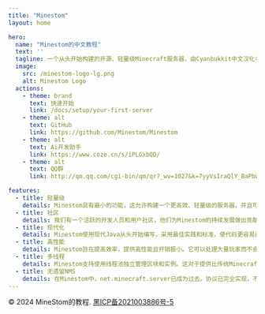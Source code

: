 ```yaml
---
title: "Minestom"
layout: home

hero:
  name: "Minestom的中文教程"
  text: ''
  tagline: 一个从头开始构建的开源、轻量级Minecraft服务器，由Cyanbukkit中文汉化与简化
  image:
    src: /minestom-logo-lg.png
    alt: Minestom Logo
  actions:
    - theme: brand
      text: 快速开始
      link: /docs/setup/your-first-server
    - theme: alt
      text: GitHub
      link: https://github.com/Minestom/Minestom 
    - theme: alt
      text: Ai开发助手
      link: https://www.coze.cn/s/iPLGxbQD/
    - theme: alt
      text: QQ群
      link: http://qm.qq.com/cgi-bin/qm/qr?_wv=1027&k=7yyVsIraQlY_BaPbw_IwAesluUM6yFg5&authKey=gCGOk5XQvyVD9IzadwWpuVYOIcD7zWeuByIPX2ck1Ntj5ki00jZ3%2FIBO%2Baz3M%2FgD&noverify=0&group_code=927904646

features:
  - title: 轻量级
    details: Minestom具有最小的功能，这允许构建一个更高效、轻量级的服务器，并且可以轻松扩展。
  - title: 社区
    details: 我们有一个活跃的开发人员和用户社区，他们为Minestom的持续发展做出贡献，并乐于提供帮助。
  - title: 现代化
    details: Minestom使用现代Java从头开始编写，采用最佳实践和标准，使代码更容易阅读和维护。
  - title: 高性能
    details: Minestom旨在提高效率，提供高性能且开销极小。它可以处理大量玩家而不会遇到任何性能问题。
  - title: 多线程
    details: Minestom支持使用线程池独立管理区块和实例。这对于提供比传统Minecraft服务器更大的性能优势至关重要。
  - title: 无遗留NMS
    details: 在Minestom中，net.minecraft.server已成为过去。协议已完全实现，不混淆任何代码，创造更快更愉快的体验。
---
```


&copy; 2024 MineStom的教程. [黑ICP备2021003886号-5](https://beian.miit.gov.cn/#/Integrated/index)    